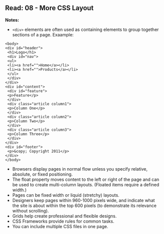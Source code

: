 ## Read: 08 - More CSS Layout
**Notes:**
- ```<div>``` elements are often used as containing elements to group together sections of a page. Exaample:

```
<body>
<div id="header">
 <h1>Logo</h1>
 <div id="nav">
 <ul>
 <li><a href="">Home</a></li>
 <li><a href="">Products</a></li>
 </ul>
 </div>
</div>
<div id="content">
 <div id="feature">
 <p>Feature</p>
 </div>
 <div class="article column1">
 <p>Column One</p>
 </div>
 <div class="article column2">
 <p>Column Two</p>
 </div>
 <div class="article column3">
 <p>Column Three</p>
 </div>
</div>
<div id="footer">
 <p>&copy; Copyright 2011</p>
</div>
</body>
```

- Browsers display pages in normal flow unless you specify relative, absolute, or fixed positioning.
- The float property moves content to the left or right of the page and can be used to create multi-column layouts. (Floated items require a defined width.)
- Pages can be fixed width or liquid (stretchy) layouts.
- Designers keep pages within 960-1000 pixels wide, and indicate what the site is about within the top 600 pixels (to demonstrate its relevance without scrolling).
- Grids help create professional and flexible designs.
- CSS Frameworks provide rules for common tasks.
- You can include multiple CSS files in one page.